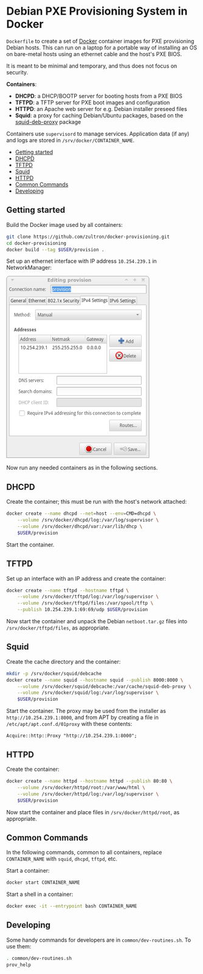 # Debian PXE Provisioning System in Docker

`Dockerfile` to create a set of [Docker][docker] container images for
PXE provisioning Debian hosts.  This can run on a laptop for a
portable way of installing an OS on bare-metal hosts using an ethernet
cable and the host's PXE BIOS.

It is meant to be minimal and temporary, and thus does not focus on
security.

**Containers**:

- **DHCPD**:  a DHCP/BOOTP server for booting hosts from a PXE BIOS
- **TFTPD**:  a TFTP server for PXE boot images and configuration
- **HTTPD**:  an Apache web server for e.g. Debian installer preseed
  files
- **Squid**:  a proxy for caching Debian/Ubuntu packages, based on the
  [squid-deb-proxy][sdb] package

Containers use `supervisord` to manage services.  Application data (if
any) and logs are stored in `/srv/docker/CONTAINER_NAME`.

[docker]: https://www.docker.com/
[sdb]: https://packages.debian.org/jessie/squid-deb-proxy

- [Getting started](#getting-started)
- [DHCPD](#dhcpd)
- [TFTPD](#tftpd)
- [Squid](#squid)
- [HTTPD](#httpd)
- [Common Commands](#common-commands)
- [Developing](#developing)

## Getting started

Build the Docker image used by all containers:

```bash
git clone https://github.com/zultron/docker-provisioning.git
cd docker-provisioning
docker build --tag $USER/provision .
```

Set up an ethernet interface with IP address `10.254.239.1` in
NetworkManager:

![NetworkManager manual config][nm-img]

Now run any needed containers as in the following sections.

[nm-img]: common/nm-manual-config.png

## DHCPD

Create the container; this must be run with the host's network
attached:

```bash
docker create --name dhcpd --net=host --env=CMD=dhcpd \
	--volume /srv/docker/dhcpd/log:/var/log/supervisor \
	--volume /srv/docker/dhcpd/var:/var/lib/dhcp \
	$USER/provision
```

Start the container.

## TFTPD

Set up an interface with an IP address and create the container:

```bash
docker create --name tftpd --hostname tftpd \
	--volume /srv/docker/tftpd/log:/var/log/supervisor \
	--volume /srv/docker/tftpd/files:/var/spool/tftp \
	--publish 10.254.239.1:69:69/udp $USER/provision
```

Now start the container and unpack the Debian `netboot.tar.gz` files
into `/srv/docker/tftpd/files`, as appropriate.

## Squid

Create the cache directory and the container:

```bash
mkdir -p /srv/docker/squid/debcache
docker create --name squid --hostname squid --publish 8000:8000 \
	--volume /srv/docker/squid/debcache:/var/cache/squid-deb-proxy \
	--volume /srv/docker/squid/log:/var/log/supervisor \
	$USER/provision
```

Start the container.  The proxy may be used from the installer as
`http://10.254.239.1:8000`, and from APT by creating a file in
`/etc/apt/apt.conf.d/01proxy` with these contents:

```
Acquire::http::Proxy "http://10.254.239.1:8000";
```

## HTTPD

Create the container:

```bash
docker create --name httpd --hostname httpd --publish 80:80 \
	--volume /srv/docker/httpd/root:/var/www/html \
	--volume /srv/docker/httpd/log:/var/log/supervisor \
	$USER/provision
```

Now start the container and place files in `/srv/docker/httpd/root`,
as appropriate.

## Common Commands

In the following commands, common to all containers, replace
`CONTAINER_NAME` with `squid`, `dhcpd`, `tftpd`, etc.

Start a container:

```bash
docker start CONTAINER_NAME
```

Start a shell in a container:

```bash
docker exec -it --entrypoint bash CONTAINER_NAME
```

## Developing

Some handy commands for developers are in `common/dev-routines.sh`.
To use them:

```bash
. common/dev-routines.sh
prov_help
```
